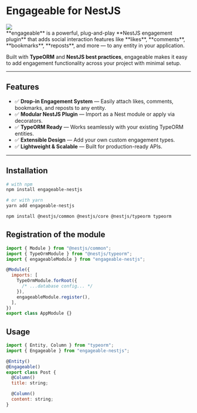# Engageable for NestJS

<div>
<img src="https://raw.githubusercontent.com/IsaiahTek/engageable-nestjs/blob/main/images/engageable-nestjs-module-icon.png" />
</div>
**engageable** is a powerful, plug-and-play **NestJS engagement plugin** that adds social interaction features like **likes**, **comments**, **bookmarks**, **reposts**, and more — to any entity in your application.

Built with **TypeORM** and **NestJS best practices**, engageable makes it easy to add engagement functionality across your project with minimal setup.

---

## Features

- ✅ **Drop-in Engagement System** — Easily attach likes, comments, bookmarks, and reposts to any entity.
- ✅ **Modular NestJS Plugin** — Import as a Nest module or apply via decorators.
- ✅ **TypeORM Ready** — Works seamlessly with your existing TypeORM entities.
- ✅ **Extensible Design** — Add your own custom engagement types.
- ✅ **Lightweight & Scalable** — Built for production-ready APIs.

---

## Installation

```bash
# with npm
npm install engageable-nestjs

# or with yarn
yarn add engageable-nestjs

npm install @nestjs/common @nestjs/core @nestjs/typeorm typeorm
```

## Registration of the module

```javascript
import { Module } from "@nestjs/common";
import { TypeOrmModule } from "@nestjs/typeorm";
import { engageableModule } from "engageable-nestjs";

@Module({
  imports: [
    TypeOrmModule.forRoot({
      /* ...database config... */
    }),
    engageableModule.register(),
  ],
})
export class AppModule {}
```

## Usage

```javascript
import { Entity, Column } from "typeorm";
import { Engageable } from "engageable-nestjs";

@Entity()
@Engageable()
export class Post {
  @Column()
  title: string;

  @Column()
  content: string;
}
```
